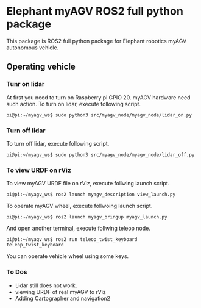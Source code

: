 # Elephant myAGV ROS2 full python package 
This package is ROS2 full python package for Elephant robotics myAGV autonomous vehicle. 

## Operating vehicle
### Tunr on lidar
At first you need to turn on Raspberry pi GPIO 20. myAGV hardware need such action. 
To turn on lidar, execute following script. 

```
pi@pi:~/myagv_ws$ sudo python3 src/myagv_node/myagv_node/lidar_on.py
```

### Turn off lidar 
To turn off lidar, execute following script.
```
pi@pi:~/myagv_ws$ sudo python3 src/myagv_node/myagv_node/lidar_off.py
```

### To view URDF on rViz
To view myAGV URDF file on rViz, execute follwing launch script. 
```
pi@pi:~/myagv_ws$ ros2 launch myagv_description view_launch.py 
```

To operate myAGV wheel, execute follwoing launch script.
```
pi@pi:~/myagv_ws$ ros2 launch myagv_bringup myagv_launch.py
```

And open another terminal, execute follwing teleop node. 
```
pi@pi:~/myagv_ws$ ros2 run teleop_twist_keyboard  teleop_twist_keyboard
```
You can operate vehicle wheel using some keys. 

### To Dos 
- Lidar still does not work.
- viewing URDF of real myAGV to rViz
- Adding Cartographer and navigation2 
